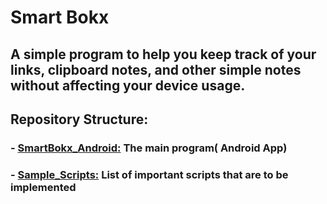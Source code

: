 # Smart Bokx
## A simple program to help you keep track of your links, clipboard notes, and other simple notes without affecting your device usage.
## Repository Structure:
### - <b><u>SmartBokx_Android:</u></b> The main program( Android App)
### - <b><u>Sample_Scripts:</u></b> List of important scripts that are to be implemented 